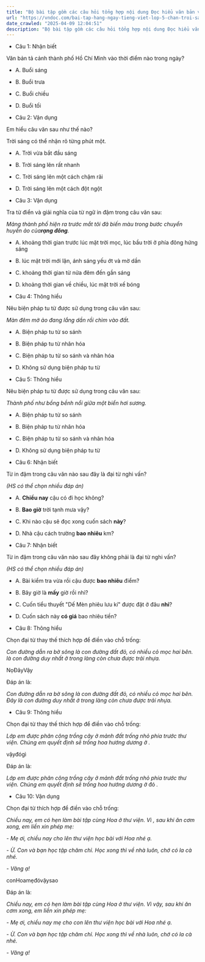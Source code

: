 ```yaml
---
title: "Bộ bài tập gồm các câu hỏi tổng hợp nội dung Đọc hiểu văn bản và Luyện từ và câu được học ở Tuần 12 trong chương trình Tiếng Việt lớp 5 Tập 1 Chân trời sáng tạo."
url: "https://vndoc.com/bai-tap-hang-ngay-tieng-viet-lop-5-chan-troi-sang-tao-tuan-12-thu-4-331640"
date_crawled: "2025-04-09 12:04:51"
description: "Bộ bài tập gồm các câu hỏi tổng hợp nội dung Đọc hiểu văn bản và Luyện từ và câu được học ở Tuần 12 trong chương trình Tiếng Việt lớp 5 Tập 1 Chân trời sáng tạo."
---
```


* Câu 1:  Nhận biết

Văn bản tả cảnh thành phố Hồ Chí Minh vào thời điểm nào trong ngày?

  * A. Buổi sáng 
  * B. Buổi trưa 
  * C. Buổi chiều 
  * D. Buổi tối 



* Câu 2:  Vận dụng

Em hiểu câu văn sau như thế nào?

Trời sáng có thể nhận rõ từng phút một.

  * A. Trời vừa bắt đầu sáng 
  * B. Trời sáng lên rất nhanh 
  * C. Trời sáng lên một cách chậm rãi 
  * D. Trời sáng lên một cách đột ngột 



* Câu 3:  Vận dụng

Tra từ điển và giải nghĩa của từ ngữ in đậm trong câu văn sau:

_Mảng thành phố hiện ra trước mắt tôi đã biến màu trong bước chuyển huyền ảo của**rạng đông**._

  * A. khoảng thời gian trước lúc mặt trời mọc, lúc bầu trời ở phía đông hứng sáng 
  * B. lúc mặt trời mới lặn, ánh sáng yếu ớt và mờ dần 
  * C. khoảng thời gian từ nửa đêm đến gần sáng 
  * D. khoảng thời gian về chiều, lúc mặt trời xế bóng 



* Câu 4:  Thông hiểu

Nêu biện pháp tu từ được sử dụng trong câu văn sau:

_Màn đêm mờ ảo đang lắng dần rồi chìm vào đất._

  * A. Biện pháp tu từ so sánh 
  * B. Biện pháp tu từ nhân hóa 
  * C. Biện pháp tu từ so sánh và nhân hóa 
  * D. Không sử dụng biện pháp tu từ 



* Câu 5:  Thông hiểu

Nêu biện pháp tu từ được sử dụng trong câu văn sau:

_Thành phố như bồng bềnh nổi giữa một biển hơi sương._

  * A. Biện pháp tu từ so sánh 
  * B. Biện pháp tu từ nhân hóa 
  * C. Biện pháp tu từ so sánh và nhân hóa 
  * D. Không sử dụng biện pháp tu từ 



* Câu 6:  Nhận biết

Từ in đậm trong câu văn nào sau đây là đại từ nghi vấn?

_(HS có thể chọn nhiều đáp án)_

  * A. **Chiều nay** cậu có đi học không? 
  * B. **Bao giờ** trời tạnh mưa vậy? 
  * C. Khi nào cậu sẽ đọc xong cuốn sách **này**? 
  * D. Nhà cậu cách trường **bao nhiêu** km? 



* Câu 7:  Nhận biết

Từ in đậm trong câu văn nào sau đây không phải là đại từ nghi vấn?

_(HS có thể chọn nhiều đáp án)_

  * A. Bài kiểm tra vừa rồi cậu được **bao nhiêu** điểm? 
  * B. Bây giờ là **mấy** giờ rồi nhỉ? 
  * C. Cuốn tiểu thuyết "Dế Mèn phiêu lưu kí" được đặt ở đâu **nhỉ**? 
  * D. Cuốn sách này **có giá** bao nhiêu tiền? 



* Câu 8:  Thông hiểu

Chọn đại từ thay thế thích hợp để điền vào chỗ trống:

_Con đường dẫn ra bờ sông là con đường đất đỏ, có nhiều cỏ mọc hai bên. là con đường duy nhất ở trong làng còn chưa được trải nhựa._

NọĐâyVậy

Đáp án là:

_Con đường dẫn ra bờ sông là con đường đất đỏ, có nhiều cỏ mọc hai bên. Đây là con đường duy nhất ở trong làng còn chưa được trải nhựa._

* Câu 9:  Thông hiểu

Chọn đại từ thay thế thích hợp để điền vào chỗ trống:

_Lớp em được phân công trồng cây ở mảnh đất trống nhỏ phía trước thư viện. Chúng em quyết định sẽ trồng hoa hướng dương ở_ _._

vậyđógì

Đáp án là:

_Lớp em được phân công trồng cây ở mảnh đất trống nhỏ phía trước thư viện. Chúng em quyết định sẽ trồng hoa hướng dương ở_ đó _._

* Câu 10:  Vận dụng

Chọn đại từ thích hợp để điền vào chỗ trống:

_Chiều nay, em có hẹn làm bài tập cùng Hoa ở thư viện. Vì , sau khi ăn cơm xong, em liền xin phép mẹ:_

_\- Mẹ ơi, chiều nay cho  lên thư viện học bài với Hoa nhé ạ._

_\- Ừ. Con và bạn học tập chăm chỉ. Học xong thì về nhà luôn, chớ có la cà nhé._

_\- Vâng ạ!_

conHoamẹđóvậysao

Đáp án là:

_Chiều nay, em có hẹn làm bài tập cùng Hoa ở thư viện. Vì vậy, sau khi ăn cơm xong, em liền xin phép mẹ:_

_\- Mẹ ơi, chiều nay mẹ cho con lên thư viện học bài với Hoa nhé ạ._

_\- Ừ. Con và bạn học tập chăm chỉ. Học xong thì về nhà luôn, chớ có la cà nhé._

_\- Vâng ạ!_
